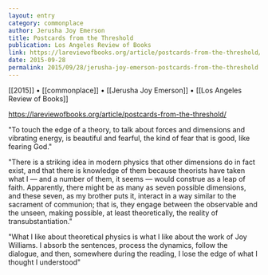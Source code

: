```yaml
---
layout: entry
category: commonplace
author: Jerusha Joy Emerson
title: Postcards from the Threshold
publication: Los Angeles Review of Books
link: https://lareviewofbooks.org/article/postcards-from-the-threshold/
date: 2015-09-28
permalink: 2015/09/28/jerusha-joy-emerson-postcards-from-the-threshold
---
```


[[2015]] • [[commonplace]] • [[Jerusha Joy Emerson]] • [[Los Angeles Review of Books]]

https://lareviewofbooks.org/article/postcards-from-the-threshold/

"To touch the edge of a theory, to talk about forces and dimensions and vibrating energy, is beautiful and fearful, the kind of fear that is good, like fearing God."

"There is a striking idea in modern physics that other dimensions do in fact exist, and that there is knowledge of them because theorists have taken what I — and a number of them, it seems — would construe as a leap of faith. Apparently, there might be as many as seven possible dimensions, and these seven, as my brother puts it, interact in a way similar to the sacrament of communion; that is, they engage between the observable and the unseen, making possible, at least theoretically, the reality of transubstantiation."

"What I like about theoretical physics is what I like about the work of Joy Williams. I absorb the sentences, process the dynamics, follow the dialogue, and then, somewhere during the reading, I lose the edge of what I thought I understood"
